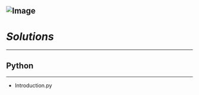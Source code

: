 ![Image](https://blog.hackerrank.com/wp-content/uploads/2018/03/HR-Logo-Main.png)
---
# *Solutions*
---
## Python
---
* Introduction.py
